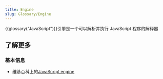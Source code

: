 ```yaml
---
title: Engine
slug: Glossary/Engine
---
```

{{glossary("JavaScript")}}引擎是一个可以解析并执行 JavaScript 程序的解释器

## 了解更多

### 基本信息

- 维基百科上的[JavaScript engine](https://zh.wikipedia.org/wiki/JavaScript_engine)
